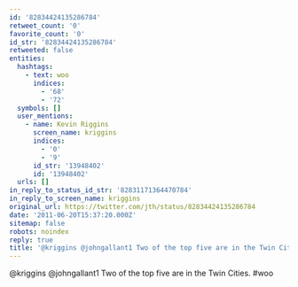```yaml
---
id: '82834424135286784'
retweet_count: '0'
favorite_count: '0'
id_str: '82834424135286784'
retweeted: false
entities:
  hashtags:
    - text: woo
      indices:
        - '68'
        - '72'
  symbols: []
  user_mentions:
    - name: Kevin Riggins
      screen_name: kriggins
      indices:
        - '0'
        - '9'
      id_str: '13948402'
      id: '13948402'
  urls: []
in_reply_to_status_id_str: '82831171364470784'
in_reply_to_screen_name: kriggins
original_url: https://twitter.com/jth/status/82834424135286784
date: '2011-06-20T15:37:20.000Z'
sitemap: false
robots: noindex
reply: true
title: '@kriggins @johngallant1 Two of the top five are in the Twin Cities. #woo'
---
```


@kriggins @johngallant1 Two of the top five are in the Twin Cities. #woo